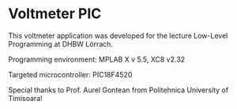 # Voltmeter PIC

This voltmeter application was developed for the lecture Low-Level Programming at DHBW Lörrach.

Programming environment: MPLAB X v 5.5, XC8 v2.32

Targeted microcontroller: PIC18F4520

Special thanks to Prof. Aurel Gontean from Politehnica University of Timisoara!
